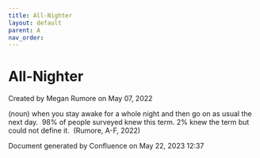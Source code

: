 ```yaml
---
title: All-Nighter
layout: default
parent: A
nav_order:
---
```


# All-Nighter

Created by  Megan Rumore on May 07, 2022

(noun) when you stay awake for a whole night and then go on as usual the next day.  98% of people surveyed knew this term. 2% knew the term but could not define it.  (Rumore, A-F, 2022)  

Document generated by Confluence on May 22, 2023 12:37


